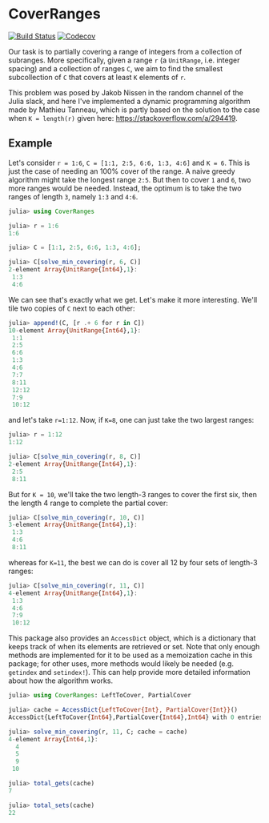 # CoverRanges

[![Build Status](https://travis-ci.com/ericphanson/CoverRanges.jl.svg?branch=master)](https://travis-ci.com/ericphanson/CoverRanges.jl)
[![Codecov](https://codecov.io/gh/ericphanson/CoverRanges.jl/branch/master/graph/badge.svg)](https://codecov.io/gh/ericphanson/CoverRanges.jl)

Our task is to partially covering a range of integers from a collection of
subranges. More specifically, given a range `r` (a `UnitRange`, i.e. integer spacing)
and a collection of ranges `C`, we aim to find the smallest subcollection of `C`
that covers at least `K` elements of `r`.

This problem was posed by Jakob Nissen in the random channel of the Julia slack,
and here I've implemented a dynamic programming algorithm made by Mathieu
Tanneau, which is partly based on the solution to the case when `K = length(r)` given
here: <https://stackoverflow.com/a/294419>.

## Example

Let's consider `r = 1:6`, `C = [1:1, 2:5, 6:6, 1:3, 4:6]` and `K = 6`. This is
just the case of needing an 100% cover of the range. A naive greedy algorithm
might take the longest range `2:5`. But then to cover `1` and `6`, two more
ranges would be needed. Instead, the optimum is to take the two ranges of length
`3`, namely `1:3` and `4:6`.

```julia
julia> using CoverRanges

julia> r = 1:6
1:6

julia> C = [1:1, 2:5, 6:6, 1:3, 4:6];

julia> C[solve_min_covering(r, 6, C)]
2-element Array{UnitRange{Int64},1}:
 1:3
 4:6
```

We can see that's exactly what we get. Let's make it more interesting. We'll tile two copies of `C` next to each other:

```julia
julia> append!(C, [r .+ 6 for r in C])
10-element Array{UnitRange{Int64},1}:
 1:1  
 2:5  
 6:6  
 1:3  
 4:6  
 7:7  
 8:11 
 12:12
 7:9  
 10:12
```

and let's take `r=1:12`. Now, if `K=8`, one can just take the two largest ranges:

```julia
julia> r = 1:12
1:12

julia> C[solve_min_covering(r, 8, C)]
2-element Array{UnitRange{Int64},1}:
 2:5 
 8:11
```

But for `K = 10`, we'll take the two length-3 ranges to cover the first six, then the length 4 range to complete the partial cover:

```julia
julia> C[solve_min_covering(r, 10, C)]
3-element Array{UnitRange{Int64},1}:
 1:3 
 4:6 
 8:11
 ```

whereas for `K=11`, the best we can do is cover all 12 by four sets of length-3 ranges:

```julia
julia> C[solve_min_covering(r, 11, C)]
4-element Array{UnitRange{Int64},1}:
 1:3  
 4:6  
 7:9  
 10:12
```

This package also provides an `AccessDict` object, which is a dictionary that keeps track of when its elements are retrieved or set. Note that only enough methods are implemented for it to be used as a memoization cache in this package; for other uses, more methods would likely be needed (e.g. `getindex` and `setindex!`). This can help provide more detailed information about how the algorithm works.

```julia
julia> using CoverRanges: LeftToCover, PartialCover

julia> cache = AccessDict{LeftToCover{Int}, PartialCover{Int}}()
AccessDict{LeftToCover{Int64},PartialCover{Int64},Int64} with 0 entries

julia> solve_min_covering(r, 11, C; cache = cache)
4-element Array{Int64,1}:
  4
  5
  9
 10

julia> total_gets(cache)
7

julia> total_sets(cache)
22
```
